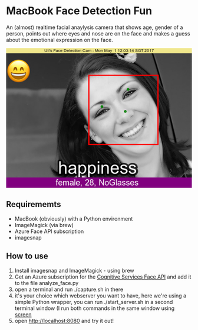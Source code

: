 # MacBook Face Detection Fun

An (almost) realtime facial anaylysis camera that shows age, gender of a person, points out where eyes and nose are on the face and makes a guess about the emotional expression on the face.

![](https://github.com/u1i/fun-stuff/blob/master/osx-webcam-face-detection/sample.jpg?raw=true)

## Requirememts
* MacBook (obviously) with a Python environment
* ImageMagick (via brew)
* Azure Face API subscription
* imagesnap

## How to use

1. Install imagesnap and ImageMagick - using brew
2. Get an Azure subscription for the [Cognitive Services Face API](https://www.microsoft.com/cognitive-services/en-us/face-api) and add it to the file analyze_face.py
3. open a terminal and run ./capture.sh in there
4. it's your choice which webserver you want to have, here we're using a simple Python wrapper, you can run ./start_server.sh in a second terminal window (I run both commands in the same window using [screen](https://www.gnu.org/software/screen/)
5. open [http://localhost:8080](http://localhost:8080) and try it out!